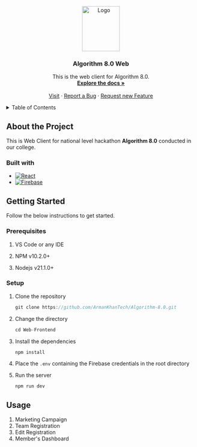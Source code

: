 <div align="center">
  <a href="https://github.com/ArmanKhanTech/Algorithm-8.0/">
    <img src="https://github.com/ArmanKhanTech/Algorithm-8.0/assets/92728787/73a7798c-6df0-475d-8384-a1486dfbcb25" alt="Logo" width="100" height="120">
  </a>

  <h3 align="center">Algorithm 8.0 Web</h3>

  <p align="center">
    This is the web client for Algorithm 8.0.
    <br />
    <a href="https://github.com/ArmanKhanTech/Algorithm-8.0/tree/master/Web-Frontend"><strong>Explore the docs »</strong></a>
    <br />
    <br />
    <a href="https://algorithm8.aiktc.ac.in/">Visit</a>
    ·
    <a href="https://github.com/ArmanKhanTech/Algorithm-8.0/issues">Report a Bug</a>
    ·
    <a href="https://github.com/ArmanKhanTech/Algorithm-8.0/issues">Request new Feature</a>
  </p>
</div>



<details>
  <summary>Table of Contents</summary>
  <ol>
    <li>
      <a href="#about-the-project">About the Project</a>
      <ul>
        <li><a href="#built-with">Built with</a></li>
      </ul>
    </li>
    <li>
      <a href="#getting-started">Getting Started</a>
      <ul>
        <li><a href="#prerequisites">Prerequisites</a></li>
        <li><a href="#setup">Setup</a></li>
      </ul>
    </li>
    <li><a href="#usage">Usage</a></li>
  </ol>
</details>



## About the Project

<p>This is Web Client for national level hackathon <b>Algorithm 8.0</b> conducted in our college.</p>


### Built with

* [![React][React]][React-url]
* [![Firebase][Firebase]][Firebase-url]



## Getting Started

Follow the below instructions to get started.


### Prerequisites

<ol>
  <li>
    <p>VS Code or any IDE</a>
  </li>
  <li>
    <p>NPM v10.2.0+</a>
  </li>
  <li>
    <p>Nodejs v21.1.0+</a>
  </li>
</ol>


### Setup

1. Clone the repository

    ```js
    git clone https://github.com/ArmanKhanTech/Algorithm-8.0.git
    ```

2. Change the directory

    ```js
    cd Web-Frontend
    ```

3. Install the dependencies

    ```js
    npm install
    ```

4. Place the `.env` containing the Firebase credentials in the root directory
   
5. Run the server

    ```js
    npm run dev
    ```


## Usage

1. Marketing Campaign
2. Team Registration
3. Edit Registration
4. Member's Dashboard


[React]: https://img.shields.io/badge/React-61DAFB.svg?style=for-the-badge&logo=React&logoColor=white
[React-url]: https://reactjs.org/
[Firebase]: https://img.shields.io/badge/Firebase-6495ED?style=for-the-badge&logo=Firebase&logoColor=white
[Firebase-url]: https://firebase.google.com/

